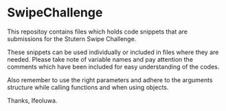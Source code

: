 # SwipeChallenge

This repositoy contains files which holds code snippets that are submissions for the Stutern Swipe Challenge.

These snippets can be used individually or included in files where they are needed.
Please take note of variable names and pay attention the comments which have been included for easy understanding of the codes.

Also remember to use the right parameters and adhere to the arguments structure while calling functions and when using objects.

Thanks,
Ifeoluwa.
